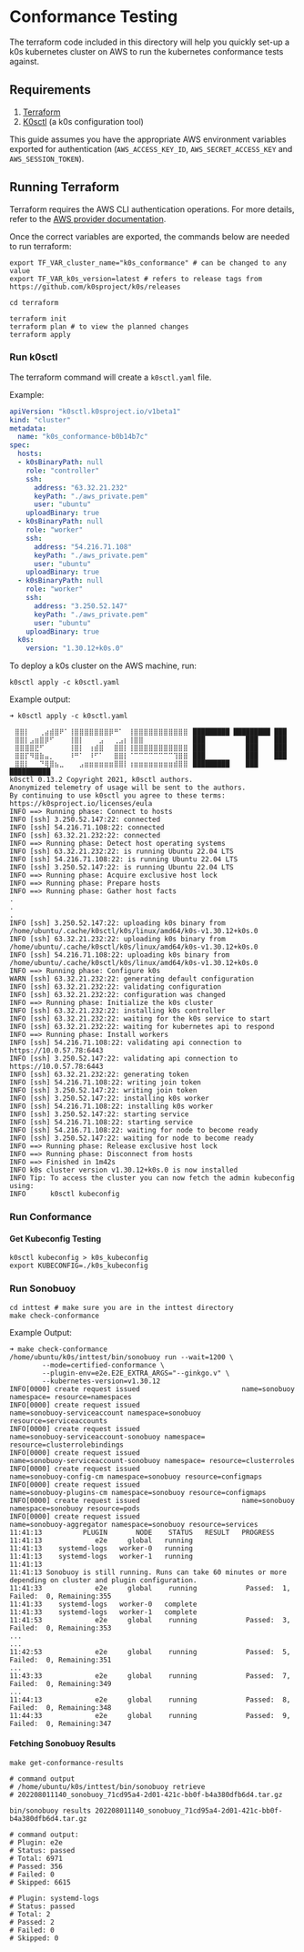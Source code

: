 # Conformance Testing

The terraform code included in this directory will help you quickly set-up a k0s kubernetes cluster on AWS to run the kubernetes conformance tests against.

## Requirements

1. [Terraform](https://learn.hashicorp.com/tutorials/terraform/install-cli#install-terraform)
2. [K0sctl](https://github.com/k0sproject/k0sctl/#installation) (a k0s configuration tool)

This guide assumes you have the appropriate AWS environment variables exported for authentication (`AWS_ACCESS_KEY_ID`, `AWS_SECRET_ACCESS_KEY` and `AWS_SESSION_TOKEN`).

## Running Terraform

Terraform requires the AWS CLI authentication operations. For more details, refer to the [AWS provider documentation](https://registry.terraform.io/providers/hashicorp/aws/latest/docs#environment-variables).

Once the correct variables are exported, the commands below are needed to run terraform:

```shell
export TF_VAR_cluster_name="k0s_conformance" # can be changed to any value
export TF_VAR_k0s_version=latest # refers to release tags from https://github.com/k0sproject/k0s/releases

cd terraform

terraform init
terraform plan # to view the planned changes
terraform apply
```

### Run k0sctl

The terraform command will create a `k0sctl.yaml` file.

Example:

```yaml
apiVersion: "k0sctl.k0sproject.io/v1beta1"
kind: "cluster"
metadata:
  name: "k0s_conformance-b0b14b7c"
spec:
  hosts:
  - k0sBinaryPath: null
    role: "controller"
    ssh:
      address: "63.32.21.232"
      keyPath: "./aws_private.pem"
      user: "ubuntu"
    uploadBinary: true
  - k0sBinaryPath: null
    role: "worker"
    ssh:
      address: "54.216.71.108"
      keyPath: "./aws_private.pem"
      user: "ubuntu"
    uploadBinary: true
  - k0sBinaryPath: null
    role: "worker"
    ssh:
      address: "3.250.52.147"
      keyPath: "./aws_private.pem"
      user: "ubuntu"
    uploadBinary: true
  k0s:
    version: "1.30.12+k0s.0"
```

To deploy a k0s cluster on the AWS machine, run:

```shell
k0sctl apply -c k0sctl.yaml
```

Example output:

```shell
➜ k0sctl apply -c k0sctl.yaml

⠀⣿⣿⡇⠀⠀⢀⣴⣾⣿⠟⠁⢸⣿⣿⣿⣿⣿⣿⣿⡿⠛⠁⠀⢸⣿⣿⣿⣿⣿⣿⣿⣿⣿⣿⣿⠀█████████ █████████ ███
⠀⣿⣿⡇⣠⣶⣿⡿⠋⠀⠀⠀⢸⣿⡇⠀⠀⠀⣠⠀⠀⢀⣠⡆⢸⣿⣿⠀⠀⠀⠀⠀⠀⠀⠀⠀⠀███          ███    ███
⠀⣿⣿⣿⣿⣟⠋⠀⠀⠀⠀⠀⢸⣿⡇⠀⢰⣾⣿⠀⠀⣿⣿⡇⢸⣿⣿⣿⣿⣿⣿⣿⣿⣿⣿⣿⠀███          ███    ███
⠀⣿⣿⡏⠻⣿⣷⣤⡀⠀⠀⠀⠸⠛⠁⠀⠸⠋⠁⠀⠀⣿⣿⡇⠈⠉⠉⠉⠉⠉⠉⠉⠉⢹⣿⣿⠀███          ███    ███
⠀⣿⣿⡇⠀⠀⠙⢿⣿⣦⣀⠀⠀⠀⣠⣶⣶⣶⣶⣶⣶⣿⣿⡇⢰⣶⣶⣶⣶⣶⣶⣶⣶⣾⣿⣿⠀█████████    ███    ██████████
k0sctl 0.13.2 Copyright 2021, k0sctl authors.
Anonymized telemetry of usage will be sent to the authors.
By continuing to use k0sctl you agree to these terms:
https://k0sproject.io/licenses/eula
INFO ==> Running phase: Connect to hosts
INFO [ssh] 3.250.52.147:22: connected
INFO [ssh] 54.216.71.108:22: connected
INFO [ssh] 63.32.21.232:22: connected
INFO ==> Running phase: Detect host operating systems
INFO [ssh] 63.32.21.232:22: is running Ubuntu 22.04 LTS
INFO [ssh] 54.216.71.108:22: is running Ubuntu 22.04 LTS
INFO [ssh] 3.250.52.147:22: is running Ubuntu 22.04 LTS
INFO ==> Running phase: Acquire exclusive host lock
INFO ==> Running phase: Prepare hosts
INFO ==> Running phase: Gather host facts
.
.
.
INFO [ssh] 3.250.52.147:22: uploading k0s binary from /home/ubuntu/.cache/k0sctl/k0s/linux/amd64/k0s-v1.30.12+k0s.0
INFO [ssh] 63.32.21.232:22: uploading k0s binary from /home/ubuntu/.cache/k0sctl/k0s/linux/amd64/k0s-v1.30.12+k0s.0
INFO [ssh] 54.216.71.108:22: uploading k0s binary from /home/ubuntu/.cache/k0sctl/k0s/linux/amd64/k0s-v1.30.12+k0s.0
INFO ==> Running phase: Configure k0s
WARN [ssh] 63.32.21.232:22: generating default configuration
INFO [ssh] 63.32.21.232:22: validating configuration
INFO [ssh] 63.32.21.232:22: configuration was changed
INFO ==> Running phase: Initialize the k0s cluster
INFO [ssh] 63.32.21.232:22: installing k0s controller
INFO [ssh] 63.32.21.232:22: waiting for the k0s service to start
INFO [ssh] 63.32.21.232:22: waiting for kubernetes api to respond
INFO ==> Running phase: Install workers
INFO [ssh] 54.216.71.108:22: validating api connection to https://10.0.57.78:6443
INFO [ssh] 3.250.52.147:22: validating api connection to https://10.0.57.78:6443
INFO [ssh] 63.32.21.232:22: generating token
INFO [ssh] 54.216.71.108:22: writing join token
INFO [ssh] 3.250.52.147:22: writing join token
INFO [ssh] 3.250.52.147:22: installing k0s worker
INFO [ssh] 54.216.71.108:22: installing k0s worker
INFO [ssh] 3.250.52.147:22: starting service
INFO [ssh] 54.216.71.108:22: starting service
INFO [ssh] 54.216.71.108:22: waiting for node to become ready
INFO [ssh] 3.250.52.147:22: waiting for node to become ready
INFO ==> Running phase: Release exclusive host lock
INFO ==> Running phase: Disconnect from hosts
INFO ==> Finished in 1m42s
INFO k0s cluster version v1.30.12+k0s.0 is now installed
INFO Tip: To access the cluster you can now fetch the admin kubeconfig using:
INFO      k0sctl kubeconfig
```

### Run Conformance

#### Get Kubeconfig Testing

```shell
k0sctl kubeconfig > k0s_kubeconfig
export KUBECONFIG=./k0s_kubeconfig
```

### Run Sonobuoy

```shell
cd inttest # make sure you are in the inttest directory
make check-conformance
```

Example Output:

```shell
➜ make check-conformance
/home/ubuntu/k0s/inttest/bin/sonobuoy run --wait=1200 \
        --mode=certified-conformance \
        --plugin-env=e2e.E2E_EXTRA_ARGS="--ginkgo.v" \
        --kubernetes-version=v1.30.12
INFO[0000] create request issued                         name=sonobuoy namespace= resource=namespaces
INFO[0000] create request issued                         name=sonobuoy-serviceaccount namespace=sonobuoy resource=serviceaccounts
INFO[0000] create request issued                         name=sonobuoy-serviceaccount-sonobuoy namespace= resource=clusterrolebindings
INFO[0000] create request issued                         name=sonobuoy-serviceaccount-sonobuoy namespace= resource=clusterroles
INFO[0000] create request issued                         name=sonobuoy-config-cm namespace=sonobuoy resource=configmaps
INFO[0000] create request issued                         name=sonobuoy-plugins-cm namespace=sonobuoy resource=configmaps
INFO[0000] create request issued                         name=sonobuoy namespace=sonobuoy resource=pods
INFO[0000] create request issued                         name=sonobuoy-aggregator namespace=sonobuoy resource=services
11:41:13          PLUGIN       NODE    STATUS   RESULT   PROGRESS
11:41:13             e2e     global   running
11:41:13    systemd-logs   worker-0   running
11:41:13    systemd-logs   worker-1   running
11:41:13
11:41:13 Sonobuoy is still running. Runs can take 60 minutes or more depending on cluster and plugin configuration.
11:41:33             e2e     global    running            Passed:  1, Failed:  0, Remaining:355
11:41:33    systemd-logs   worker-0   complete
11:41:33    systemd-logs   worker-1   complete
11:41:53             e2e     global    running            Passed:  3, Failed:  0, Remaining:353
...
...
11:42:53             e2e     global    running            Passed:  5, Failed:  0, Remaining:351
...
11:43:33             e2e     global    running            Passed:  7, Failed:  0, Remaining:349
...
11:44:13             e2e     global    running            Passed:  8, Failed:  0, Remaining:348
11:44:33             e2e     global    running            Passed:  9, Failed:  0, Remaining:347
```

#### Fetching Sonobuoy Results

```shell
make get-conformance-results

# command output
# /home/ubuntu/k0s/inttest/bin/sonobuoy retrieve
# 202208011140_sonobuoy_71cd95a4-2d01-421c-bb0f-b4a380dfb6d4.tar.gz
```

```shell
bin/sonobuoy results 202208011140_sonobuoy_71cd95a4-2d01-421c-bb0f-b4a380dfb6d4.tar.gz

# command output:
# Plugin: e2e
# Status: passed
# Total: 6971
# Passed: 356
# Failed: 0
# Skipped: 6615

# Plugin: systemd-logs
# Status: passed
# Total: 2
# Passed: 2
# Failed: 0
# Skipped: 0
```
